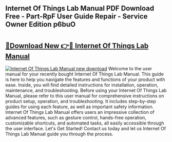 ## Internet Of Things Lab Manual PDF Download Free - Part-RpF User Guide Repair - Service Owner Edition p6buO

# <h2><a href="http://cf25695.oget.top/?id=Internet+Of+Things+Lab+Manual">🔗Download New 👉🔴 Internet Of Things Lab Manual</a></h2>

[![Internet Of Things Lab Manual new download](https://i.imgur.com/5g1atiW.png)](http://cf25695.oget.top/?id=Internet+Of+Things+Lab+Manual)
Welcome to the user manual for your recently bought Internet Of Things Lab Manual. This guide is here to help you navigate the features and functions of your product with ease. Inside, you will find detailed instructions for installation, operation, maintenance, and troubleshooting. Before using your Internet Of Things Lab Manual, please refer to this user manual for comprehensive instructions on product setup, operation, and troubleshooting. It includes step-by-step guides for using each feature, as well as important safety information. Internet Of Things Lab Manual offers users an impressive collection of advanced features, such as gesture control, hands-free operation, customizable shortcuts, and automated tasks, all easily accessible through the user interface. Let's Get Started! Contact us today and let us Internet Of Things Lab Manual guide you through the process.
